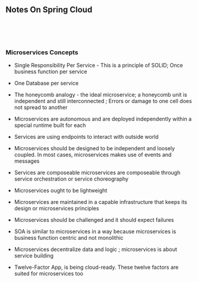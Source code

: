 
## Notes On Spring Cloud

<br><br><br>

### Microservices Concepts 

* Single Responsibility Per Service - This is a principle of SOLID; Once business function per service 

* One Database per service

* The honeycomb analogy - the ideal microservice; a honeycomb unit is independent and still interconnected ; Errors or damage to one cell does not spread to another

* Microservices are autonomous and are deployed independently within a special runtime built for each

* Services are using endpoints to interact with outside world

* Microservices should be designed to be independent and loosely coupled. In most cases, microservices makes use of events and messages

* Services are composeable microservices are composeable through service orchestration or service choreography

* Microservices ought to be lightweight

* Microservices are maintained in a capable infrastructure that keeps its design or microservices principles

* Microservices should be challenged and it should expect failures

* SOA is similar to microservices in a way because microservices is business function centric and not monolithic

* Microservices decentralize data and logic ; microservices is about service building

* Twelve-Factor App, is being cloud-ready. These twelve factors are suited for microservices too


